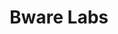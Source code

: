 ---
title: Bware Labs
category:
  - Developer Tooling
ApprovedOn: Q1 2024
externalUrl: "#"
type: Grant 
grantType: Project
---